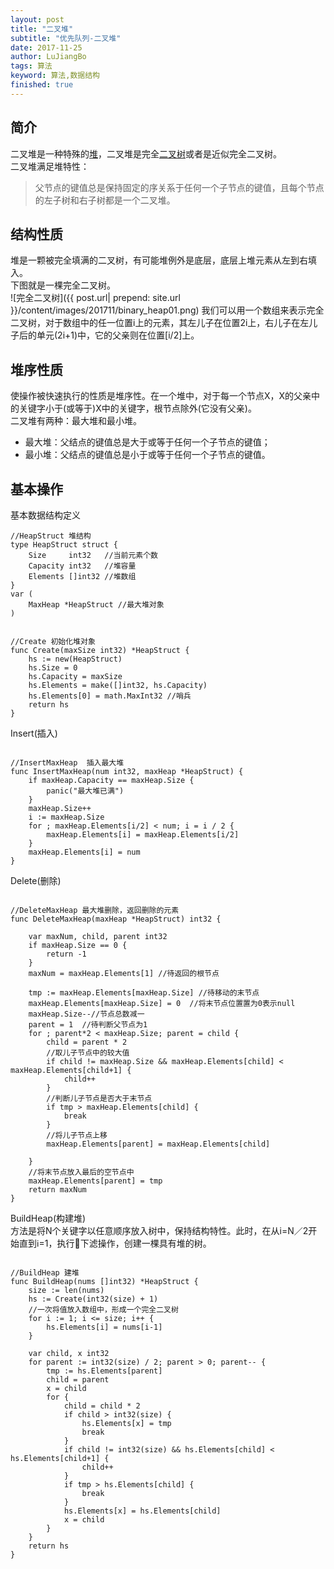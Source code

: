 ```yaml
---
layout: post
title: "二叉堆"
subtitle: "优先队列-二叉堆"
date: 2017-11-25
author: LuJiangBo
tags: 算法
keyword: 算法,数据结构
finished: true
---
```


## 简介
二叉堆是一种特殊的[堆](https://zh.wikipedia.org/zh-hans/%E5%A0%86_(%E6%95%B0%E6%8D%AE%E7%BB%93%E6%9E%84))，二叉堆是完全[二叉树](https://zh.wikipedia.org/wiki/%E4%BA%8C%E5%8F%89%E6%A0%91)或者是近似完全二叉树。  
二叉堆满足堆特性：
> 父节点的键值总是保持固定的序关系于任何一个子节点的键值，且每个节点的左子树和右子树都是一个二叉堆。

## 结构性质
堆是一颗被完全填满的二叉树，有可能堆例外是底层，底层上堆元素从左到右填入。  
下图就是一棵完全二叉树。  
![完全二叉树]({{ post.url| prepend: site.url  }}/content/images/201711/binary_heap01.png) 
我们可以用一个数组来表示完全二叉树，对于数组中的任一位置i上的元素，其左儿子在位置2i上，右儿子在左儿子后的单元(2i+1)中，它的父亲则在位置[i/2]上。

## 堆序性质
使操作被快速执行的性质是堆序性。在一个堆中，对于每一个节点X，X的父亲中的关键字小于(或等于)X中的关键字，根节点除外(它没有父亲)。  
二叉堆有两种：最大堆和最小堆。
 * 最大堆：父结点的键值总是大于或等于任何一个子节点的键值；
 * 最小堆：父结点的键值总是小于或等于任何一个子节点的键值。


## 基本操作
基本数据结构定义
```
//HeapStruct 堆结构
type HeapStruct struct {
	Size     int32   //当前元素个数
	Capacity int32   //堆容量
	Elements []int32 //堆数组
}
var (
	MaxHeap *HeapStruct //最大堆对象
)


//Create 初始化堆对象
func Create(maxSize int32) *HeapStruct {
	hs := new(HeapStruct)
	hs.Size = 0
	hs.Capacity = maxSize
	hs.Elements = make([]int32, hs.Capacity)
	hs.Elements[0] = math.MaxInt32 //哨兵
	return hs
}

```
Insert(插入)
```

//InsertMaxHeap  插入最大堆
func InsertMaxHeap(num int32, maxHeap *HeapStruct) {
	if maxHeap.Capacity == maxHeap.Size {
		panic("最大堆已满")
	}
	maxHeap.Size++
	i := maxHeap.Size
	for ; maxHeap.Elements[i/2] < num; i = i / 2 {
		maxHeap.Elements[i] = maxHeap.Elements[i/2]
	}
	maxHeap.Elements[i] = num
}
```
Delete(删除)
```

//DeleteMaxHeap 最大堆删除，返回删除的元素
func DeleteMaxHeap(maxHeap *HeapStruct) int32 {

	var maxNum, child, parent int32
	if maxHeap.Size == 0 {
		return -1
	}
	maxNum = maxHeap.Elements[1] //待返回的根节点

	tmp := maxHeap.Elements[maxHeap.Size] //待移动的末节点
	maxHeap.Elements[maxHeap.Size] = 0  //将末节点位置置为0表示null
	maxHeap.Size--//节点总数减一
	parent = 1	//待判断父节点为1
	for ; parent*2 < maxHeap.Size; parent = child {
		child = parent * 2
		//取儿子节点中的较大值
		if child != maxHeap.Size && maxHeap.Elements[child] < maxHeap.Elements[child+1] {
			child++
		}
		//判断儿子节点是否大于末节点
		if tmp > maxHeap.Elements[child] {
			break
		}
		//将儿子节点上移
		maxHeap.Elements[parent] = maxHeap.Elements[child]

	}
	//将末节点放入最后的空节点中
	maxHeap.Elements[parent] = tmp
	return maxNum
}

```
BuildHeap(构建堆)  
方法是将N个关键字以任意顺序放入树中，保持结构特性。此时，在从i=N／2开始直到ℹ=1，执行下滤操作，创建一棵具有堆的树。
```

//BuildHeap 建堆
func BuildHeap(nums []int32) *HeapStruct {
	size := len(nums)
	hs := Create(int32(size) + 1)
	//一次将值放入数组中，形成一个完全二叉树
	for i := 1; i <= size; i++ {
		hs.Elements[i] = nums[i-1]
	}
	
	var child, x int32
	for parent := int32(size) / 2; parent > 0; parent-- {
		tmp := hs.Elements[parent]
		child = parent
		x = child
		for {
			child = child * 2
			if child > int32(size) {
				hs.Elements[x] = tmp
				break
			}
			if child != int32(size) && hs.Elements[child] < hs.Elements[child+1] {
				child++
			}
			if tmp > hs.Elements[child] {
				break
			}
			hs.Elements[x] = hs.Elements[child]
			x = child
		}
	}
	return hs
}

```
